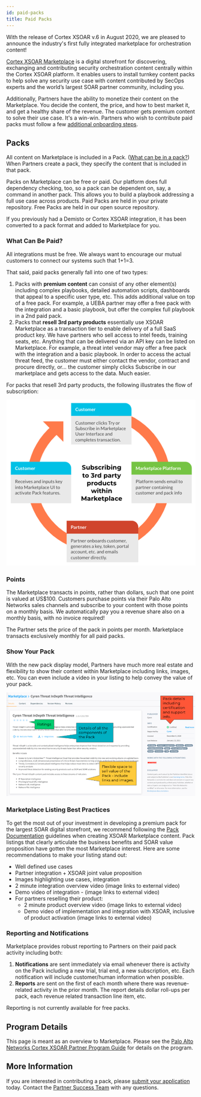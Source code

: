 ```yaml
---
id: paid-packs 
title: Paid Packs 
---
```


With the release of Cortex XSOAR v.6 in August 2020, we are pleased to announce the industry's first fully integrated marketplace for orchestration content!

[Cortex XSOAR Marketplace](/marketplace) is a digital storefront for discovering, exchanging and contributing security orchestration content centrally within the Cortex XSOAR platform. It enables users to install turnkey content packs to help solve any security use case with content contributed by SecOps experts and the world’s largest SOAR partner community, including you.

Additionally, Partners have the ability to monetize their content on the Marketplace. You decide the content, the price, and how to best market it, and get a healthy share of the revenue. The customer gets premium content to solve their use case. It's a win-win. Partners who wish to contribute paid packs must follow a few [additional onboarding steps](/docs/partners/paid-packs-process). 

## Packs

All content on Marketplace is included in a Pack. ([What can be in a pack?](/docs/packs/packs-format#directories)) When Partners create a pack, they specify the content that is included in that pack. 

Packs on Marketplace can be free or paid. Our platform does full dependency checking, too, so a pack can be dependent on, say, a command in another pack. This allows you to build a playbook addressing a full use case across products. Paid Packs are held in your private repository. Free Packs are held in our open source repository. 

If you previously had a Demisto or Cortex XSOAR integration, it has been converted to a pack format and added to Marketplace for you.

### What Can Be Paid?

All integrations must be free. We always want to encourage our mutual customers to connect our systems such that 1+1=3. 

That said, paid packs generally fall into one of two types:

1. Packs with **premium content** can consist of any other element(s) including complex playbooks, detailed automation scripts, dashboards that appeal to a specific user type, etc. This adds additional value on top of a free pack. For example, a UEBA partner may offer a free pack with the integration and a basic playbook, but offer the complex full playbook in a 2nd paid pack. 
1. Packs that **resell 3rd party products** essentially use XSOAR Marketplace as a transaction tier to enable delivery of a full SaaS product key. We have partners who sell access to intel feeds, training seats, etc. Anything that can be delivered via an API key can be listed on Marketplace. For example, a threat intel vendor may offer a free pack with the integration and a basic playbook. In order to access the actual threat feed, the customer must either contact the vendor, contract and procure directly, or... the customer simply clicks Subscribe in our marketplace and gets access to the data. Much easier. 

For packs that resell 3rd party products, the following illustrates the flow of subscription:

![paid pack flow](../doc_imgs/partners/PaidPackFlow.png)

### Points

The Marketplace transacts in points, rather than dollars, such that one point is valued at US$100. Customers purchase points via their Palo Alto Networks sales channels and subscribe to your content with those points on a monthly basis. We automatically pay you a revenue share also on a monthly basis, with no invoice required!

The Partner sets the price of the pack in points per month. Marketplace transacts exclusively monthly for all paid packs. 

### Show Your Pack

With the new pack display model, Partners have much more real estate and flexibility to show their content within Marketplace including links, images, etc. You can even include a video in your listing to help convey the value of your pack. 

![pack example cyren](../doc_imgs/partners/packexample_cyren.png)

### Marketplace Listing Best Practices

To get the most out of your investment in developing a premium pack for the largest SOAR digital storefront, we recommend following the [Pack Documentation](https://xsoar.pan.dev/docs/documentation/pack-docs) guidelines when creating XSOAR  Marketplace content. Pack listings that clearly articulate the business benefits and SOAR value proposition have gotten the most Marketplace interest. Here are some recommendations to make your listing stand out:
* Well defined use cases
* Partner integration + XSOAR joint value proposition
* Images highlighting use cases, integration
* 2 minute integration overview video (image links to external video)
* Demo video of integration - (image links to external video)
* For partners reselling their product:
  * 2 minute product overview video (image links to external video)
  * Demo video of implementation and integration with XSOAR, inclusive of product activation (image links to external video)

### Reporting and Notifications

Marketplace provides robust reporting to Partners on their paid pack activity including both:

1. **Notifications** are sent immediately via email whenever there is activity on the Pack including a new trial, trial end, a new subscription, etc. Each notification will include customer/human information when possible.
1. **Reports** are sent on the first of each month where there was revenue-related activity in the prior month. The report details dollar roll-ups per pack, each revenue related transaction line item, etc. 

Reporting is not currently available for free packs.

## Program Details

This page is meant as an overview to Marketplace. Please see the [Palo Alto Networks Cortex XSOAR Partner Program Guide](https://xsoar.pan.dev/program-guide) for details on the program. 

## More Information

If you are interested in contributing a pack, please [submit your application](https://start.paloaltonetworks.com/become-a-technology-partner) today. Contact the [Partner Success Team](mailto:soar.alliances@paloaltonetworks.com) with any questions.  

